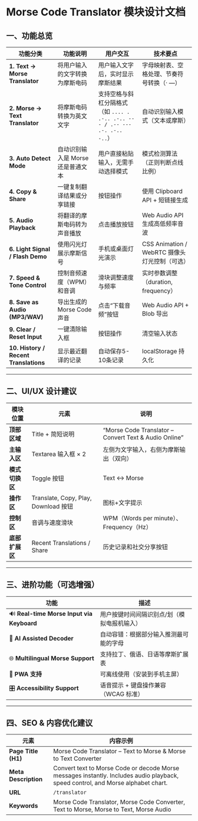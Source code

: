 # Morse Code Translator 模块设计文档

## 一、功能总览

| 功能分类 | 功能说明 | 用户交互 | 技术要点 |
|-----------|-----------|-----------|-----------|
| **1. Text → Morse Translator** | 将用户输入的文字转换为摩斯电码 | 用户输入文字后，实时显示摩斯结果 | 字母映射表、空格处理、节奏符号转换（· —） |
| **2. Morse → Text Translator** | 将摩斯电码转换为英文文字 | 支持空格与斜杠分隔格式（如 `.... . .-.. .-.. --- / .-- --- .-. .-.. -..`） | 自动识别输入模式（文本或摩斯） |
| **3. Auto Detect Mode** | 自动识别输入是 Morse 还是普通文本 | 用户直接粘贴输入，无需手动选择模式 | 模式检测算法（正则判断点线比例） |
| **4. Copy & Share** | 一键复制翻译结果或分享链接 | 按钮操作 | 使用 Clipboard API + 短链接生成 |
| **5. Audio Playback** | 将翻译的摩斯电码转为声音播放 | 点击播放按钮 | Web Audio API 生成高低频率音波 |
| **6. Light Signal / Flash Demo** | 使用闪光灯展示摩斯信号 | 手机或桌面灯光演示 | CSS Animation / WebRTC 摄像头灯光控制（可选） |
| **7. Speed & Tone Control** | 控制音频速度（WPM）和音调 | 滑块调整速度与频率 | 实时参数调整（duration, frequency） |
| **8. Save as Audio (MP3/WAV)** | 导出生成的 Morse Code 声音 | 点击“下载音频”按钮 | Web Audio API + Blob 导出 |
| **9. Clear / Reset Input** | 一键清除输入框 | 按钮操作 | 清空输入状态 |
| **10. History / Recent Translations** | 显示最近翻译的记录 | 自动保存5-10条记录 | localStorage 持久化 |

---

## 二、UI/UX 设计建议

| 模块位置 | 元素 | 说明 |
|-----------|-------|------|
| **顶部区域** | Title + 简短说明 | “Morse Code Translator – Convert Text & Audio Online” |
| **主输入区** | Textarea 输入框 × 2 | 左侧为文字输入，右侧为摩斯输出（双向） |
| **模式切换区** | Toggle 按钮 | Text ↔ Morse |
| **操作区** | Translate, Copy, Play, Download 按钮 | 图标+文字提示 |
| **控制区** | 音调与速度滑块 | WPM（Words per minute）、Frequency（Hz） |
| **底部扩展区** | Recent Translations / Share | 历史记录和社交分享按钮 |

---

## 三、进阶功能（可选增强）

| 功能 | 描述 |
|------|------|
| 🔊 **Real-time Morse Input via Keyboard** | 用户按键时间间隔识别点/划（模拟电报机输入） |
| 🧠 **AI Assisted Decoder** | 自动容错：根据部分输入推测最可能的字母 |
| 🌐 **Multilingual Morse Support** | 支持拉丁、俄语、日语等摩斯扩展表 |
| 📱 **PWA 支持** | 可离线使用（安装到手机主屏） |
| 🎛️ **Accessibility Support** | 语音提示 + 键盘操作兼容（WCAG 标准） |

---

## 四、SEO & 内容优化建议

| 元素 | 内容示例 |
|------|-----------|
| **Page Title (H1)** | Morse Code Translator – Text to Morse & Morse to Text Converter |
| **Meta Description** | Convert text to Morse Code or decode Morse messages instantly. Includes audio playback, speed control, and Morse alphabet chart. |
| **URL** | `/translator` |
| **Keywords** | Morse Code Translator, Morse Code Converter, Text to Morse, Morse to Text, Morse Audio |

